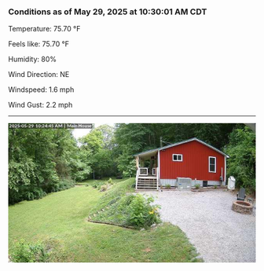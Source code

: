 ### Conditions as of May 29, 2025 at 10:30:01 AM CDT 

Temperature: 75.70 &deg;F

Feels like: 75.70 &deg;F

Humidity: 80%

Wind Direction: NE

Windspeed: 1.6 mph

Wind Gust: 2.2 mph

---

<img src="./images/latest.jpeg"/>

